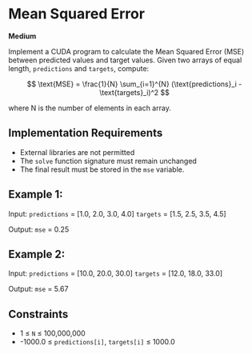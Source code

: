 # Mean Squared Error

**Medium**

Implement a CUDA program to calculate the Mean Squared Error (MSE) between predicted values and target values. Given two arrays of equal length, `predictions` and `targets`, compute:

$$
\text{MSE} = \frac{1}{N} \sum_{i=1}^{N} (\text{predictions}_i - \text{targets}_i)^2
$$

where N is the number of elements in each array.

## Implementation Requirements
* External libraries are not permitted
* The `solve` function signature must remain unchanged
* The final result must be stored in the `mse` variable.

## Example 1:

Input:
`predictions` = [1.0, 2.0, 3.0, 4.0]
`targets` = [1.5, 2.5, 3.5, 4.5]

Output: `mse` = 0.25

## Example 2:

Input:
`predictions` = [10.0, 20.0, 30.0]
`targets` = [12.0, 18.0, 33.0]

Output: `mse` = 5.67

## Constraints
* 1 ≤ `N` ≤ 100,000,000
* -1000.0 ≤ `predictions[i]`, `targets[i]` ≤ 1000.0